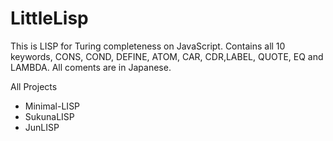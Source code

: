 LittleLisp
==========

This is LISP for Turing completeness on JavaScript.
Contains all 10 keywords, CONS, COND, DEFINE, ATOM, CAR, CDR,LABEL, QUOTE, EQ and LAMBDA. 
All coments are in Japanese. 

All Projects
 - Minimal-LISP
 - SukunaLISP
 - JunLISP
